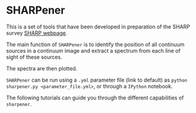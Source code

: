 # SHARPener

This is a set of tools that have been developed in preparation of the SHARP survey [SHARP webpage](
https://www.astron.nl/astronomy-group/apertif/science-projects/sharp-search-hi-absorption-apertif/sharp). 

The main function of `SHARPener` is to identify the position of all continuum sources in a continuum image and extract
a spectrum from each line of sight of these sources. 

The spectra are then plotted. 

`SHARPener` can be run using a `.yml` parameter file (link to default) as `python sharpener.py <parameter_file.yml>`, or through a `IPython`
notebook. 

The following tutorials can guide you through the different capabilities of `sharpener`.

